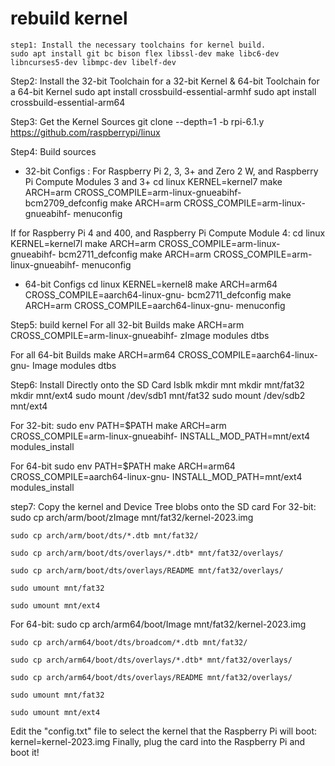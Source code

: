 # rebuild kernel
    step1: Install the necessary toolchains for kernel build.
    sudo apt install git bc bison flex libssl-dev make libc6-dev libncurses5-dev libmpc-dev libelf-dev

Step2: Install the 32-bit Toolchain for a 32-bit Kernel & 64-bit Toolchain for a 64-bit Kernel
    sudo apt install crossbuild-essential-armhf
    sudo apt install crossbuild-essential-arm64

Step3: Get the Kernel Sources
    git clone --depth=1 -b rpi-6.1.y https://github.com/raspberrypi/linux

Step4: Build sources
* 32-bit Configs : 
For Raspberry Pi 2, 3, 3+ and Zero 2 W, and Raspberry Pi Compute Modules 3 and 3+
    cd linux
    KERNEL=kernel7
    make ARCH=arm CROSS_COMPILE=arm-linux-gnueabihf- bcm2709_defconfig
    make ARCH=arm CROSS_COMPILE=arm-linux-gnueabihf- menuconfig

If for Raspberry Pi 4 and 400, and Raspberry Pi Compute Module 4:
    cd linux
    KERNEL=kernel7l
    make ARCH=arm CROSS_COMPILE=arm-linux-gnueabihf- bcm2711_defconfig
    make ARCH=arm CROSS_COMPILE=arm-linux-gnueabihf- menuconfig

* 64-bit Configs
    cd linux
    KERNEL=kernel8
    make ARCH=arm64 CROSS_COMPILE=aarch64-linux-gnu- bcm2711_defconfig
    make ARCH=arm CROSS_COMPILE=aarch64-linux-gnu- menuconfig
    
Step5: build kernel
For all 32-bit Builds
    make ARCH=arm CROSS_COMPILE=arm-linux-gnueabihf- zImage modules dtbs

For all 64-bit Builds
    make ARCH=arm64 CROSS_COMPILE=aarch64-linux-gnu- Image modules dtbs

Step6: Install Directly onto the SD Card
    lsblk 
    mkdir mnt
    mkdir mnt/fat32
    mkdir mnt/ext4
    sudo mount /dev/sdb1 mnt/fat32
    sudo mount /dev/sdb2 mnt/ext4

For 32-bit:
    sudo env PATH=$PATH make ARCH=arm CROSS_COMPILE=arm-linux-gnueabihf- INSTALL_MOD_PATH=mnt/ext4 modules_install

For 64-bit
    sudo env PATH=$PATH make ARCH=arm64 CROSS_COMPILE=aarch64-linux-gnu- INSTALL_MOD_PATH=mnt/ext4 modules_install

step7: Copy the kernel and Device Tree blobs onto the SD card
For 32-bit:
    sudo cp arch/arm/boot/zImage mnt/fat32/kernel-2023.img

    sudo cp arch/arm/boot/dts/*.dtb mnt/fat32/

    sudo cp arch/arm/boot/dts/overlays/*.dtb* mnt/fat32/overlays/

    sudo cp arch/arm/boot/dts/overlays/README mnt/fat32/overlays/

    sudo umount mnt/fat32

    sudo umount mnt/ext4

For 64-bit:
    sudo cp arch/arm64/boot/Image mnt/fat32/kernel-2023.img

    sudo cp arch/arm64/boot/dts/broadcom/*.dtb mnt/fat32/

    sudo cp arch/arm64/boot/dts/overlays/*.dtb* mnt/fat32/overlays/

    sudo cp arch/arm64/boot/dts/overlays/README mnt/fat32/overlays/

    sudo umount mnt/fat32
    
    sudo umount mnt/ext4

Edit the "config.txt" file to select the kernel that the Raspberry Pi will boot:
    kernel=kernel-2023.img
Finally, plug the card into the Raspberry Pi and boot it!